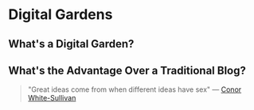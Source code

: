 # Digital Gardens

## What's a Digital Garden?

## What's the Advantage Over a Traditional Blog?

> "Great ideas come from when different ideas have sex" — [Conor White-Sullivan](https://twitter.com/Conaw?t=dCLhXPQcuZIe2BmCwBHkgQ&s=09)
